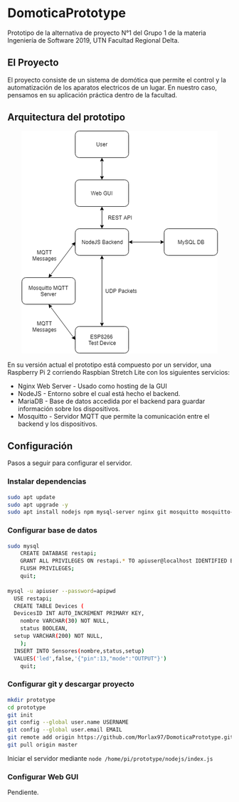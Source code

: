 # DomoticaPrototype

Prototipo de la alternativa de proyecto N°1 del Grupo 1 de la materia Ingeniería de Software 2019, UTN Facultad Regional Delta.

## El Proyecto

El proyecto consiste de un sistema de domótica que permite el control y la automatización de los aparatos electricos de un lugar. En nuestro caso, pensamos en su aplicación práctica dentro de la facultad.

## Arquitectura del prototipo

<p align="center"> <img src="https://github.com/Morlax97/DomoticaPrototype/blob/master/Prototype.png" alt="Prototype Architecture"> </p>

En su versión actual el prototipo está compuesto por un servidor, una Raspberry Pi 2 corriendo Raspbian Stretch Lite con los siguientes servicios:

  * Nginx Web Server - Usado como hosting de la GUI
  * NodeJS - Entorno sobre el cual está hecho el backend.
  * MariaDB - Base de datos accedida por el backend para guardar información sobre los dispositivos.
  * Mosquitto - Servidor MQTT que permite la comunicación entre el backend y los dispositivos.

## Configuración

Pasos a seguir para configurar el servidor.

### Instalar dependencias

```bash
sudo apt update
sudo apt upgrade -y
sudo apt install nodejs npm mysql-server nginx git mosquitto mosquitto-clients -y
```

### Configurar base de datos

```bash
sudo mysql
	CREATE DATABASE restapi;
	GRANT ALL PRIVILEGES ON restapi.* TO apiuser@localhost IDENTIFIED BY 'apipwd';
	FLUSH PRIVILEGES;
	quit;

mysql -u apiuser --password=apipwd
  USE restapi;
  CREATE TABLE Devices (
  DevicesID INT AUTO_INCREMENT PRIMARY KEY,
	nombre VARCHAR(30) NOT NULL,
	status BOOLEAN,
  setup VARCHAR(200) NOT NULL,
	);
  INSERT INTO Sensores(nombre,status,setup)
  VALUES('led',false,'{"pin":13,"mode":"OUTPUT"}')
	quit;
```
### Configurar git y descargar proyecto

```bash
mkdir prototype
cd prototype
git init
git config --global user.name USERNAME
git config --global user.email EMAIL
git remote add origin https://github.com/Morlax97/DomoticaPrototype.git
git pull origin master
```
Iniciar el servidor mediante ``` node /home/pi/prototype/nodejs/index.js ```

### Configurar Web GUI

Pendiente.
